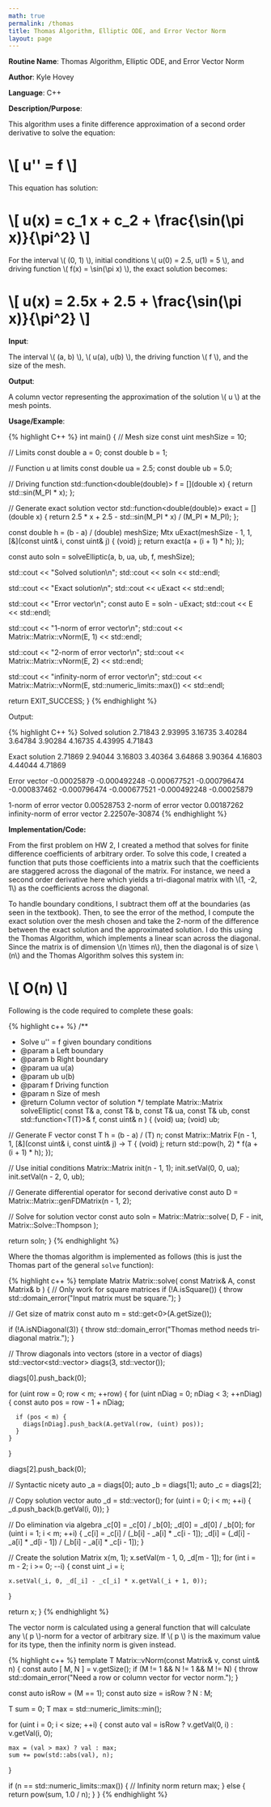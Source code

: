 ```yaml
---
math: true
permalink: /thomas
title: Thomas Algorithm, Elliptic ODE, and Error Vector Norm
layout: page
---
```


**Routine Name**: Thomas Algorithm, Elliptic ODE, and Error Vector Norm

**Author**: Kyle Hovey

**Language**: C++

**Description/Purpose**:

This algorithm uses a finite difference approximation of a second order derivative to solve the equation:

# \\[ u'' = f \\]

This equation has solution:

# \\[ u(x) = c_1 x + c_2 + \frac{\sin(\pi x)}{\pi^2} \\]

For the interval \\( (0, 1) \\), initial conditions \\( u(0) = 2.5, u(1) = 5 \\), and driving function \\( f(x) = \sin(\pi x) \\), the exact solution becomes:

# \\[ u(x) = 2.5x + 2.5 + \frac{\sin(\pi x)}{\pi^2} \\]

**Input**:

The interval \\( \(a, b\) \\), \\( u(a), u(b) \\), the driving function \\( f \\), and the size of the mesh.

**Output**:

A column vector representing the approximation of the solution \\( u \\) at the mesh points.

**Usage/Example**:

{% highlight C++ %}
int main() {
  // Mesh size
  const uint meshSize = 10;

  // Limits
  const double a = 0;
  const double b = 1;

  // Function u at limits
  const double ua = 2.5;
  const double ub = 5.0;

  // Driving function
  std::function<double(double)> f = [](double x) {
    return std::sin(M_PI * x);
  };

  // Generate exact solution vector
  std::function<double(double)> exact = [](double x) {
    return 2.5 * x + 2.5 - std::sin(M_PI * x) / (M_PI * M_PI);
  };

  const double h = (b - a) / (double) meshSize;
  Mtx uExact(meshSize - 1, 1, [&](const uint& i, const uint& j) {
      (void) j;
      return exact(a + (i + 1) * h);
  });

  const auto soln = solveElliptic<double>(a, b, ua, ub, f, meshSize);

  std::cout << "Solved solution\n";
  std::cout << soln << std::endl;

  std::cout << "Exact solution\n";
  std::cout << uExact << std::endl;

  std::cout << "Error vector\n";
  const auto E = soln - uExact;
  std::cout << E << std::endl;

  std::cout << "1-norm of error vector\n";
  std::cout << Matrix::Matrix<double>::vNorm(E, 1) << std::endl;

  std::cout << "2-norm of error vector\n";
  std::cout << Matrix::Matrix<double>::vNorm(E, 2) << std::endl;

  std::cout << "infinity-norm of error vector\n";
  std::cout << Matrix::Matrix<double>::vNorm(E, std::numeric_limits<uint>::max()) << std::endl;

  return EXIT_SUCCESS;
}
{% endhighlight %}

Output:

{% highlight C++ %}
Solved solution
2.71843
2.93995
3.16735
3.40284
3.64784
3.90284
4.16735
4.43995
4.71843

Exact solution
2.71869
2.94044
3.16803
3.40364
3.64868
3.90364
4.16803
4.44044
4.71869

Error vector
-0.00025879
-0.000492248
-0.000677521
-0.000796474
-0.000837462
-0.000796474
-0.000677521
-0.000492248
-0.00025879

1-norm of error vector
0.00528753
2-norm of error vector
0.00187262
infinity-norm of error vector
2.22507e-30874
{% endhighlight %}

**Implementation/Code:**

From the first problem on HW 2, I created a method that solves for finite difference coefficients of arbitrary order. To solve this code, I created a function that puts those coefficients into a matrix such that the coefficients are staggered across the diagonal of the matrix. For instance, we need a second order derivative here which yields a tri-diagonal matrix with \\(1, -2, 1\\) as the coefficients across the diagonal.

To handle boundary conditions, I subtract them off at the boundaries (as seen in the textbook). Then, to see the error of the method, I compute the exact solution over the mesh chosen and take the 2-norm of the difference between the exact solution and the approximated solution. I do this using the Thomas Algorithm, which implements a linear scan across the diagonal. Since the matrix is of dimension \\(n \times n\\), then the diagonal is of size \\(n\\) and the Thomas Algorithm solves this system in:

# \\[ O(n) \\]

Following is the code required to complete these goals:

{% highlight c++ %}
/**
 * Solve u'' = f given boundary conditions
 * @param a Left boundary
 * @param b Right boundary
 * @param ua u(a)
 * @param ub u(b)
 * @param f Driving function
 * @param n Size of mesh
 * @return Column vector of solution
 */
template <typename T>
Matrix::Matrix<T> solveElliptic(
    const T& a,
    const T& b,
    const T& ua,
    const T& ub,
    const std::function<T(T)>& f,
    const uint& n
) {
  (void) ua;
  (void) ub;

  // Generate F vector
  const T h = (b - a) / (T) n;
  const Matrix::Matrix<T> F(n - 1, 1, [&](const uint& i, const uint& j) -> T {
      (void) j;
      return std::pow(h, 2) * f(a + (i + 1) * h);
  });

  // Use initial conditions
  Matrix::Matrix<T> init(n - 1, 1);
  init.setVal(0, 0, ua);
  init.setVal(n - 2, 0, ub);

  // Generate differential operator for second derivative
  const auto D = Matrix::Matrix<T>::genFDMatrix(n - 1, 2);

  // Solve for solution vector
  const auto soln = Matrix::Matrix<T>::solve(
      D,
      F - init,
      Matrix::Solve::Thompson
   );

  return soln;
}
{% endhighlight %}

Where the thomas algorithm is implemented as follows (this is just the Thomas part of the general `solve` function):

{% highlight c++ %}
template <typename T>
Matrix<T> Matrix<T>::solve(
    const Matrix<T>& A,
    const Matrix<T>& b
) {
  // Only work for square matrices
  if (!A.isSquare()) {
    throw std::domain_error("Input matrix must be square.");
  }

  // Get size of matrix
  const auto m = std::get<0>(A.getSize());

  if (!A.isNDiagonal(3)) {
    throw std::domain_error("Thomas method needs tri-diagonal matrix.");
  }

  // Throw diagonals into vectors (store in a vector of diags)
  std::vector<std::vector<T>> diags(3, std::vector<T>());

  diags[0].push_back(0);

  for (uint row = 0; row < m; ++row) {
    for (uint nDiag = 0; nDiag < 3; ++nDiag) {
      const auto pos = row - 1 + nDiag;

      if (pos < m) {
        diags[nDiag].push_back(A.getVal(row, (uint) pos));
      }
    }
  }

  diags[2].push_back(0);

  // Syntactic nicety
  auto _a = diags[0];
  auto _b = diags[1];
  auto _c = diags[2];

  // Copy solution vector
  auto _d = std::vector<T>();
  for (uint i = 0; i < m; ++i) {
    _d.push_back(b.getVal(i, 0));
  }

  // Do elimination via algebra
  _c[0] = _c[0] / _b[0];
  _d[0] = _d[0] / _b[0];
  for (uint i = 1; i < m; ++i) {
    _c[i] = _c[i] / (_b[i] - _a[i] * _c[i - 1]);
    _d[i] = (_d[i] - _a[i] * _d[i - 1]) / (_b[i] - _a[i] * _c[i - 1]);
  }

  // Create the solution
  Matrix<T> x(m, 1);
  x.setVal(m - 1, 0, _d[m - 1]);
  for (int i = m - 2; i >= 0; --i) {
    const uint _i = i;

    x.setVal(_i, 0, _d[_i] - _c[_i] * x.getVal(_i + 1, 0));
  }

  return x;
}
{% endhighlight %}

The vector norm is calculated using a general function that will calculate any \\( p \\)-norm for a vector of arbitrary size. If \\( p \\) is the maximum value for its type, then the infinity norm is given instead.

{% highlight c++ %}
template <typename T>
T Matrix<T>::vNorm(const Matrix<T>& v, const uint& n) {
  const auto [ M, N ] = v.getSize();
  if (M != 1 && N != 1 && M != N) {
    throw std::domain_error("Need a row or column vector for vector norm.");
  }

  const auto isRow = (M == 1);
  const auto size = isRow ? N : M;

  T sum = 0;
  T max = std::numeric_limits<T>::min();

  for (uint i = 0; i < size; ++i) {
    const auto val = isRow ? v.getVal(0, i) : v.getVal(i, 0);

    max = (val > max) ? val : max;
    sum += pow(std::abs(val), n);
  }

  if (n == std::numeric_limits<uint>::max()) {
    // Infinity norm
    return max;
  } else {
    return pow(sum, 1.0 / n);
  }
}
{% endhighlight %}
